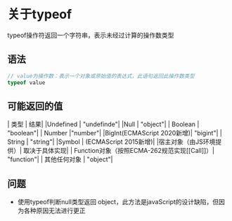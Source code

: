 # 关于typeof

typeof操作符返回一个字符串，表示未经过计算的操作数类型

## 语法

```javascript
// value为操作数：表示一个对象或原始值的表达式，此语句返回此操作数类型
typeof value
```

## 可能返回的值

| 类型 | 结果|
|Undefined | "undefinde"|
|Null | "object"|
| Boolean | "boolean"|
| Number |"number"|
|BigInt(ECMAScript 2020新增)| "bigint"|
| String | "string"|
|Symbol | (ECMAScript 2015新增)|
|宿主对象（由JS环境提供）| 取决于具体实现|
| Function对象（按照ECMA-262规范实现[[Call]]）| "function"|
| 其他任何对象 | "object"|

## 问题

* 使用typeof判断null类型返回 object，此方法是javaScript的设计缺陷，但因为各种原因无法进行更正